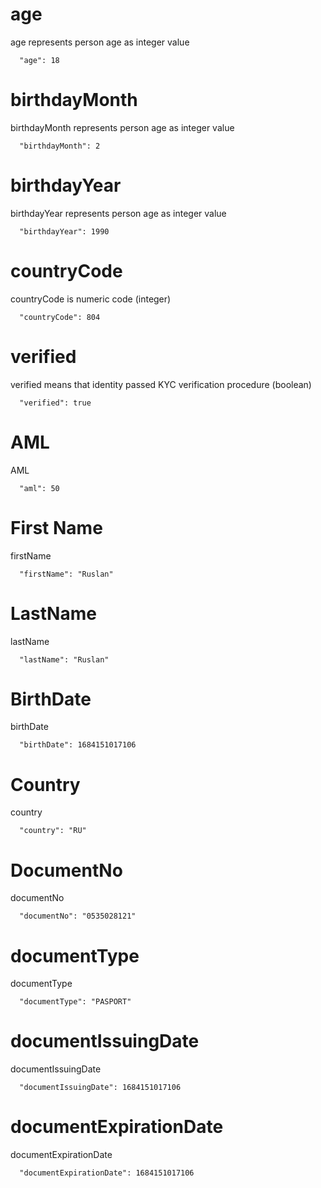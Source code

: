 # age

age represents person age as integer value

```
  "age": 18
```

# birthdayMonth

birthdayMonth represents person age as integer value

```
  "birthdayMonth": 2
```

# birthdayYear

birthdayYear represents person age as integer value

```
  "birthdayYear": 1990
```

# countryCode

countryCode is numeric code (integer)

```
  "countryCode": 804
```

# verified

verified means that identity passed KYC verification procedure (boolean)

```
  "verified": true 
 ```
# AML

AML

```
  "aml": 50
```

# First Name

firstName

```
  "firstName": "Ruslan"
```

# LastName

lastName

```
  "lastName": "Ruslan"
```

# BirthDate

birthDate

```
  "birthDate": 1684151017106
```

# Country

country

```
  "country": "RU"
```

# DocumentNo

documentNo

```
  "documentNo": "0535028121"
```

# documentType

documentType

```
  "documentType": "PASPORT"
```


# documentIssuingDate

documentIssuingDate

```
  "documentIssuingDate": 1684151017106
```


# documentExpirationDate

documentExpirationDate

```
  "documentExpirationDate": 1684151017106
```
